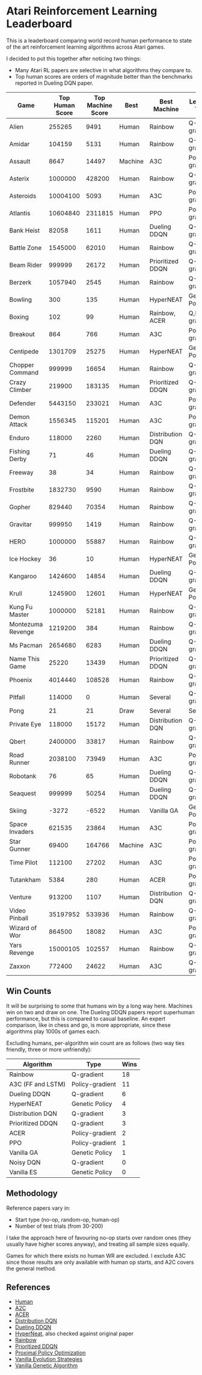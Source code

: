 # Atari Reinforcement Learning Leaderboard

This is a leaderboard comparing world record human performance to state of the art
reinforcement learning algorithms across Atari games.

I decided to put this together after noticing two things:

- Many Atari RL papers are selective in what algorithms they compare to.
- Top human scores are orders of magnitude better than the benchmarks
reported in Dueling DQN paper.

| Game | Top Human Score | Top Machine Score | Best | Best Machine | Learning Type |
| --- | --- | --- | --- | --- | --- |
| Alien | 255265 | 9491 | Human | Rainbow | Q-gradient |
| Amidar | 104159 | 5131 | Human | Rainbow | Q-gradient |
| Assault | 8647 | 14497 | Machine | A3C | Policy-gradient |
| Asterix | 1000000 | 428200 | Human | Rainbow | Q-gradient |
| Asteroids | 10004100 | 5093 | Human | A3C | Policy-gradient |
| Atlantis | 10604840 | 2311815 | Human | PPO | Policy-gradient |
| Bank Heist | 82058 | 1611 | Human | Dueling DDQN | Q-gradient |
| Battle Zone | 1545000 | 62010 | Human | Rainbow | Q-gradient |
| Beam Rider | 999999 | 26172 | Human | Prioritized DDQN | Q-gradient |
| Berzerk | 1057940 | 2545 | Human | Rainbow | Q-gradient |
| Bowling | 300 | 135 | Human | HyperNEAT | Genetic Policy |
| Boxing | 102 | 99 | Human | Rainbow, ACER | Q,Policy-gradient |
| Breakout | 864 | 766 | Human | A3C | Policy-gradient |
| Centipede | 1301709 | 25275 | Human | HyperNEAT | Genetic Policy |
| Chopper Command | 999999 | 16654 | Human | Rainbow | Q-gradient |
| Crazy Climber | 219900 | 183135 | Human | Prioritized DDQN | Q-gradient |
| Defender | 5443150 | 233021 | Human | A3C | Policy-gradient |
| Demon Attack | 1556345 | 115201 | Human | A3C | Policy-gradient |
| Enduro | 118000 | 2260 | Human | Distribution DQN | Q-gradient |
| Fishing Derby | 71 | 46 | Human | Dueling DDQN | Q-gradient |
| Freeway | 38 | 34 | Human | Rainbow | Q-gradient |
| Frostbite | 1832730 | 9590 | Human | Rainbow | Q-gradient |
| Gopher | 829440 | 70354 | Human | Rainbow | Q-gradient |
| Gravitar | 999950 | 1419 | Human | Rainbow | Q-gradient |
| HERO | 1000000 | 55887 | Human | Rainbow | Q-gradient |
| Ice Hockey | 36 | 10 | Human | HyperNEAT | Genetic Policy |
| Kangaroo | 1424600 | 14854 | Human | Dueling DDQN | Q-gradient |
| Krull | 1245900 | 12601 | Human | HyperNEAT | Genetic Policy |
| Kung Fu Master | 1000000 | 52181 | Human | Rainbow | Q-gradient |
| Montezuma Revenge | 1219200 | 384 | Human | Rainbow | Q-gradient |
| Ms Pacman | 2654680 | 6283 | Human | Dueling DDQN | Q-gradient |
| Name This Game | 25220 | 13439 | Human | Prioritized DDQN | Q-gradient |
| Phoenix | 4014440 | 108528 | Human | Rainbow | Q-gradient |
| Pitfall | 114000 | 0 | Human | Several | Q-gradient |
| Pong | 21 | 21 | Draw | Several | Several |
| Private Eye | 118000 | 15172 | Human | Distribution DQN | Q-gradient |
| Qbert | 2400000 | 33817 | Human | Rainbow | Q-gradient |
| Road Runner | 2038100 | 73949 | Human | A3C | Policy-gradient |
| Robotank | 76 | 65 | Human | Dueling DDQN | Q-gradient |
| Seaquest | 999999 | 50254 | Human | Dueling DDQN | Q-gradient |
| Skiing | -3272 | -6522 | Human | Vanilla GA | Genetic Policy |
| Space Invaders | 621535 | 23864 | Human | A3C | Policy-gradient |
| Star Gunner | 69400 | 164766 | Machine | A3C | Policy-gradient |
| Time Pilot | 112100 | 27202 | Human | A3C | Policy-gradient |
| Tutankham | 5384 | 280 | Human | ACER | Policy-gradient |
| Venture | 913200 | 1107 | Human | Distribution DQN | Q-gradient |
| Video Pinball | 35197952 | 533936 | Human | Rainbow | Q-gradient |
| Wizard of Wor | 864500 | 18082 | Human | A3C | Policy-gradient |
| Yars Revenge | 15000105 | 102557 | Human | Rainbow | Q-gradient |
| Zaxxon | 772400 | 24622 | Human | A3C | Q-gradient |


## Win Counts

It will be surprising to some that humans win by a long way here. Machines win on two and
draw on one. The Dueling DDQN papers report superhuman performance, but this is compared
to casual baseline. An expert comparison, like in chess and go, is more appropriate, since
these algorithms play 1000s of games each.

Excluding humans, per-algorithm win count are as follows (two way ties friendly, three or
more unfriendly):

| Algorithm | Type | Wins |
| --- | --- | --- |
| Rainbow | Q-gradient | 18 |
| A3C (FF and LSTM) | Policy-gradient | 11 |
| Dueling DDQN | Q-gradient | 6 |
| HyperNEAT | Genetic Policy | 4 |
| Distribution DQN | Q-gradient | 3 |
| Prioritized DDQN | Q-gradient | 3 |
| ACER | Policy-gradient | 2 |
| PPO | Policy-gradient | 1 |
| Vanilla GA | Genetic Policy | 1 |
| Noisy DQN | Q-gradient | 0 |
| Vanilla ES | Genetic Policy | 0 |


## Methodology

Reference papers vary in:

- Start type (no-op, random-op, human-op)
- Number of test trials (from 30-200)

I take the approach here of favouring no-op starts over random ones (they usually have
higher scores anyway), and treating all sample sizes equally.

Games for which there exists no human WR are excluded. I exclude A3C since those
results are only available with human op starts, and A2C covers the general method.


## References

- [Human](https://www.twingalaxies.com)
- [A2C](https://arxiv.org/pdf/1707.06347.pdf)
- [ACER](https://arxiv.org/pdf/1707.06347.pdf)
- [Distribution DQN](https://arxiv.org/pdf/1710.02298.pdf)
- [Dueling DDQN](https://arxiv.org/pdf/1710.02298.pdf)
- [HyperNeat](https://arxiv.org/pdf/1703.03864.pdf), also checked against original paper
- [Rainbow](https://arxiv.org/pdf/1710.02298.pdf)
- [Prioritized DDQN](https://arxiv.org/pdf/1710.02298.pdf)
- [Proximal Policy Optimization](https://arxiv.org/pdf/1707.06347.pdf)
- [Vanilla Evolution Strategies](https://arxiv.org/pdf/1703.03864.pdf)
- [Vanilla Genetic Algorithm](https://arxiv.org/pdf/1712.06567.pdf)
